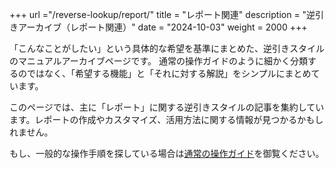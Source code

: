 +++
url ="/reverse-lookup/report/"
title = "レポート関連"
description = "逆引きアーカイブ（レポート関連）"
date = "2024-10-03"
weight = 2000
+++

「こんなことがしたい」という具体的な希望を基準にまとめた、逆引きスタイルのマニュアルアーカイブページです。
通常の操作ガイドのように細かく分類するのではなく、「希望する機能」と「それに対する解説」をシンプルにまとめています。

このページでは、主に「レポート」に関する逆引きスタイルの記事を集約しています。レポートの作成やカスタマイズ、活用方法に関する情報が見つかるかもしれません。

もし、一般的な操作手順を探している場合は[通常の操作ガイド](/docs/manual/quickstart/)を御覧ください。
